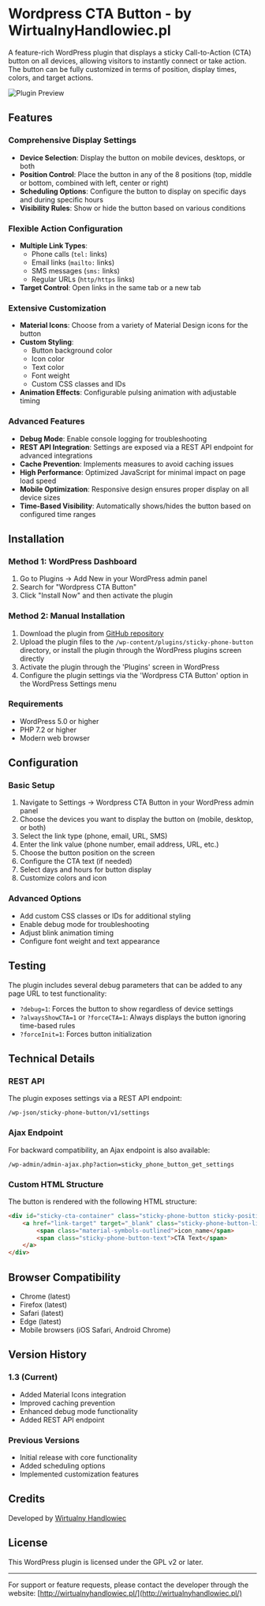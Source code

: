 # Wordpress CTA Button - by WirtualnyHandlowiec.pl

A feature-rich WordPress plugin that displays a sticky Call-to-Action (CTA) button on all devices, allowing visitors to instantly connect or take action. The button can be fully customized in terms of position, display times, colors, and target actions.

![Plugin Preview](view.png)

## Features

### Comprehensive Display Settings
- **Device Selection**: Display the button on mobile devices, desktops, or both
- **Position Control**: Place the button in any of the 8 positions (top, middle or bottom, combined with left, center or right)
- **Scheduling Options**: Configure the button to display on specific days and during specific hours
- **Visibility Rules**: Show or hide the button based on various conditions

### Flexible Action Configuration
- **Multiple Link Types**:
  - Phone calls (`tel:` links)
  - Email links (`mailto:` links)
  - SMS messages (`sms:` links)
  - Regular URLs (`http/https` links)
- **Target Control**: Open links in the same tab or a new tab

### Extensive Customization
- **Material Icons**: Choose from a variety of Material Design icons for the button
- **Custom Styling**:
  - Button background color
  - Icon color
  - Text color
  - Font weight
  - Custom CSS classes and IDs
- **Animation Effects**: Configurable pulsing animation with adjustable timing

### Advanced Features
- **Debug Mode**: Enable console logging for troubleshooting
- **REST API Integration**: Settings are exposed via a REST API endpoint for advanced integrations
- **Cache Prevention**: Implements measures to avoid caching issues
- **High Performance**: Optimized JavaScript for minimal impact on page load speed
- **Mobile Optimization**: Responsive design ensures proper display on all device sizes
- **Time-Based Visibility**: Automatically shows/hides the button based on configured time ranges

## Installation

### Method 1: WordPress Dashboard

1. Go to Plugins → Add New in your WordPress admin panel
2. Search for "Wordpress CTA Button"
3. Click "Install Now" and then activate the plugin

### Method 2: Manual Installation

1. Download the plugin from [GitHub repository](https://github.com/rskonieczka/wordpress-cta-button/archive/refs/heads/main.zip)
2. Upload the plugin files to the `/wp-content/plugins/sticky-phone-button` directory, or install the plugin through the WordPress plugins screen directly
3. Activate the plugin through the 'Plugins' screen in WordPress
4. Configure the plugin settings via the 'Wordpress CTA Button' option in the WordPress Settings menu

### Requirements
- WordPress 5.0 or higher
- PHP 7.2 or higher
- Modern web browser

## Configuration

### Basic Setup
1. Navigate to Settings → Wordpress CTA Button in your WordPress admin panel
2. Choose the devices you want to display the button on (mobile, desktop, or both)
3. Select the link type (phone, email, URL, SMS)
4. Enter the link value (phone number, email address, URL, etc.)
5. Choose the button position on the screen
6. Configure the CTA text (if needed)
7. Select days and hours for button display
8. Customize colors and icon

### Advanced Options
- Add custom CSS classes or IDs for additional styling
- Enable debug mode for troubleshooting
- Adjust blink animation timing
- Configure font weight and text appearance

## Testing

The plugin includes several debug parameters that can be added to any page URL to test functionality:

- `?debug=1`: Forces the button to show regardless of device settings
- `?alwaysShowCTA=1` or `?forceCTA=1`: Always displays the button ignoring time-based rules
- `?forceInit=1`: Forces button initialization

## Technical Details

### REST API
The plugin exposes settings via a REST API endpoint:
```
/wp-json/sticky-phone-button/v1/settings
```

### Ajax Endpoint
For backward compatibility, an Ajax endpoint is also available:
```
/wp-admin/admin-ajax.php?action=sticky_phone_button_get_settings
```

### Custom HTML Structure
The button is rendered with the following HTML structure:
```html
<div id="sticky-cta-container" class="sticky-phone-button sticky-position-class custom-class" style="custom-styles">
    <a href="link-target" target="_blank" class="sticky-phone-button-link">
        <span class="material-symbols-outlined">icon_name</span>
        <span class="sticky-phone-button-text">CTA Text</span>
    </a>
</div>
```

## Browser Compatibility

- Chrome (latest)
- Firefox (latest)
- Safari (latest)
- Edge (latest)
- Mobile browsers (iOS Safari, Android Chrome)

## Version History

### 1.3 (Current)
- Added Material Icons integration
- Improved caching prevention
- Enhanced debug mode functionality
- Added REST API endpoint

### Previous Versions
- Initial release with core functionality
- Added scheduling options
- Implemented customization features

## Credits

Developed by [Wirtualny Handlowiec](http://wirtualnyhandlowiec.pl/)

## License

This WordPress plugin is licensed under the GPL v2 or later.

---

For support or feature requests, please contact the developer through the website: [http://wirtualnyhandlowiec.pl/](http://wirtualnyhandlowiec.pl/)
